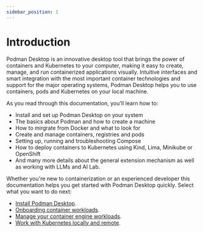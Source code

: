```yaml
---
sidebar_position: 1
---
```


# Introduction

Podman Desktop is an innovative desktop tool that brings the power of containers and Kubernetes to your computer, making it easy to create, manage, and run containerized applications visually. Intuitive interfaces and smart integration with the most important container technologies and support for the major operating systems, Podman Desktop helps you to use containers, pods and Kubernetes on your local machine.

As you read through this documentation, you'll learn how to:

- Install and set up Podman Desktop on your system
- The basics about Podman and how to create a machine
- How to mirgrate from Docker and what to look for
- Create and manage containers, registries and pods
- Setting up, running and troubleshooting Compose
- How to deploy containers to Kubernetes using Kind, Lima, Minikube or OpenShift
- And many more details about the general extension mechanism as well as working with LLMs and AI Lab.

Whether you're new to containerization or an experienced developer this documentation helps you get started with Podman Desktop quickly. Select what you want to do next:

- [Install Podman Desktop](/docs/installation).
- [Onboarding container workloads](/docs/containers/onboarding).
- [Manage your container engine workloads](/docs/containers).
- [Work with Kubernetes locally and remote](/docs/kubernetes).
